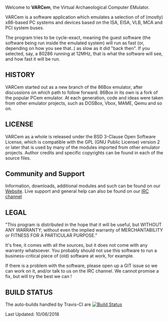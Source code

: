 Welcome to **VARCem**, the Virtual Archaeological Computer EMulator.

VARCem is a software application which emulates a selection of of (mostly)
x86-based PC systems and devices based on the ISA, EISA, VLB, MCA and PCI
system buses.

The program tries to be cycle-exact, meaning the guest software (the software
being run inside the emulated system) will run as fast (or, depending on how
you see that..) as slow as it did "back then".  If you selected, say, a 80286
running at 12MHz, that is what the software will see, and how fast it will be
run.


HISTORY
-------
VARCem started out as a new branch of the 86Box emulator, after discussions 
on which path to follow forward. 86Box in its own is a fork of the popular
PCem emulator. At each generation, code and ideas were taken from other
emulator projects, such as DOSBox, Vbox, MAME, Qemu and so on.


LICENSE
-------
VARCem as a whole is released under the BSD 3-Clause Open Software License,
which is compatible with the GPL (GNU Public License) version 2 or later that
is used by many of the modules imported from other emulator projects. Author
credits and specific copyrights can be found in each of the source files.


Community and Support
---------------------
Information, downloads, additional modules and such can be found on our
[Website](http://www.varcem.com/). Live support and general help can
also be found on our [IRC channel](https://kiwiirc.com/client/irc.freenode.net/?nick=VARCem_Guest|?#VARCem)


LEGAL
-----
"This program is  distributed in the hope that it will be useful, but
WITHOUT   ANY  WARRANTY;  without  even   the  implied  warranty  of
MERCHANTABILITY  or FITNESS  FOR A PARTICULAR  PURPOSE."

It's free, it comes with all the sources, but it does not come with
any warranty whatsoever. You probably should not use this software to run
a business-critical piece of (old) software at work, for example.

If there is a problem with the software, please open up a GIT issue so we
can work on it, and/or talk to us on the IRC channel. We cannot promise a
fix, but will try the best we can !


BUILD STATUS
------------
The auto-builds handled by Travis-CI are [![Build Status](https://travis-ci.org/VARCem/VARCem.svg?branch=master)](https://travis-ci.org/VARCem/VARCem)

Last Updated: 10/06/2018
